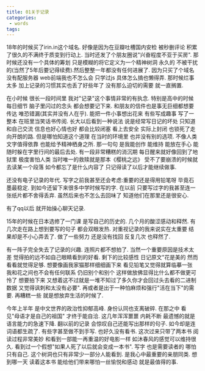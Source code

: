```yaml
---
title: 01关于记录
categories:
 - words
tags:
---
```





18年的时候买了irin.in这个域名. 好像是因为在豆瓣吐槽国内安检 被秒删评论 积累了很久的不满终于质变到行动上. 当时还发了个朋友圈说"兴奋程度不亚于买房". 那时候还没有一个具体的筹划 只是模糊的将它定义为一个精神树洞 永久的 不被干扰的(当然了5年后要记得续费).然后整整一年都没有任何进展了. 因为只买了个域名 没有配服务器 web前端我也不怎么会 只学过js 具体怎么搞也懒得弄. 那时候烂事太多 加上记录的习惯其实也丢了好些年了 没有那么迫切的需要 就一直搁置. 

在小时候 很长一段时间里 我对"记录"这个事情非常的有执念. 特别是高中的时候 每日细节 脑子里闪过的念头 都会想要记下来. 和朋友的信件也是事无巨细都想要传达 唯恐错漏(其实并没有人在乎). 能把一件小事想出花来 有些写成趣事 写了一整本 在班里当笑话书传阅. 长大以后看到一种说法 说是经常写日记的坏处 只知道和自己交流 信息也好心情也好 都会比较闭塞 看上去安全 实际上封闭 也锁死了走向开朗的路. 但是哪怕知道这个道理 在当时的环境里 也并没有别的选项. 不像人类 文字值得依靠 也能给予精神栖身之所. 那一句句 是我能创作 能维持 能放在手心 能随时躲在字里行间的最后去处. 有一段非常糟糕的消沉期 每日醒来就好像回到了地狱里 极度害怕人类 当时唯一的救赎就是那本《樱桃之远》 受不了要崩溃的时候就去读某一个段落 如今都忘了是什么内容了 只记得读了以后才能继续做事. 

还没有电子记录的年代. 写字之前我甚至还会考虑:重要的还是得用铅笔呀 毕竟石墨最稳定. 到如今还留下来很多中学时候写的字. 
在以前 只要写过字的我甚至连一张纸片都不舍得丢弃. 虽然后来也不怎么去回味了 知道他们在那里还是很安心. 

有了qq以后 就开始操心聊天记录.

15年的时候在日本选修了一门课 是写自己的历史的. 几个月的酸涩感动和释然. 有几次走在路上想到要写的句子 都会双眼发热. 对重视记录的我来说实在太重要 结果却是不小心弄丢了. 做了一些努力 还是没有找回 反复几次 也释然了. 

有一阵子完全失去了记录的兴趣. 连照片都不想拍了. 当然一个重要原因是技术太差 觉得拍的远不如自己眼睛看到的好看. 剩下的比较感性 日记原文"花是美的 然而看看就觉得足够. 想要像画我家猫那样细细画下来 看见铅笔又觉得就算临摹一张 我和花之间也不会有任何联系 仍旧别个和别个 这样做放佛显得比什么都不做更可怜了 想要拍下来 又想着这不过就是一堆不知过了多久你才会回过头去看的二进制数据 又觉得讽刺和太没有必要". 再或者是出于一种怕麻烦和强行"活在当下"的需要. 再糟糕一些 就是想放弃生活的时候了. 

今年上半年 是中文世界的政治性抑郁高峰. 身份认同也支离破碎. 在那之中 看见"母语才是自己的祖国" 才终于能自洽.
这几年浑浑噩噩 内耗不断 最遗憾的就是语言能力的急速下降. 翻以前的记录 会惊叹自己还能写出那样的句子. 如今却是连词语都生疏了. 有些字甚至做不到手写. 也好久没有看书. 这次过来只带了两本书 阅读过程非常美妙 和看到一部能一再重温的好电影一样 如沐春风的感觉可以维持很久. 看到过一个假想"如果人死了以后就会变成一本书". 写字 也是需要读者的 哪怕只有自己. 这个树洞也只有非常少一部分人能看到. 是我心中最重要的亲朋同类. 想到哪一天 读着这本书 能给他们带来哪怕一丝愉悦和感动 就是最值得的事. 
